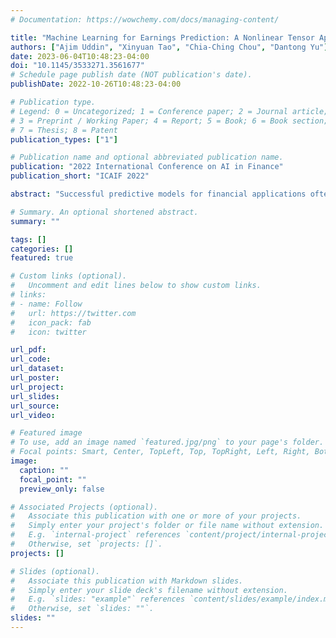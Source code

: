 ```yaml
---
# Documentation: https://wowchemy.com/docs/managing-content/

title: "Machine Learning for Earnings Prediction: A Nonlinear Tensor Approach for Data Integration and Completion"
authors: ["Ajim Uddin", "Xinyuan Tao", "Chia-Ching Chou", "Dantong Yu"]
date: 2023-06-04T10:48:23-04:00
doi: "10.1145/3533271.3561677"
# Schedule page publish date (NOT publication's date).
publishDate: 2022-10-26T10:48:23-04:00

# Publication type.
# Legend: 0 = Uncategorized; 1 = Conference paper; 2 = Journal article;
# 3 = Preprint / Working Paper; 4 = Report; 5 = Book; 6 = Book section;
# 7 = Thesis; 8 = Patent
publication_types: ["1"]

# Publication name and optional abbreviated publication name.
publication: "2022 International Conference on AI in Finance"
publication_short: "ICAIF 2022"

abstract: "Successful predictive models for financial applications often require harnessing complementary information from multiple datasets. Incorporating data from different sources into a single model can be challenging as they vary in structure, dimensions, quality, and completeness. Simply merging those datasets can cause redundancy, discrepancy, and information loss. This paper proposes a convolutional neural network-based nonlinear tensor coupling and completion framework (NLTCC) to combine heterogeneous datasets without compromising data quality. We demonstrate the effectiveness of NLTCC in solving a specific business problem - predicting firms’ earnings from financial analysts’ earnings forecast. First, we apply NLTCC to fuse firm characteristics and stock market information into the financial analysts’ earnings forecasts data to impute missing values and improve data quality. Subsequently, we predict the next quarter’s earnings based on the imputed data. The experiments reveal that the prediction error decreases by 65% compared with the benchmark analysts’ consensus forecast. The long-short portfolio returns based on NLTCC outperform analysts’ consensus forecast and the S&P-500 index from three-day up to two-month holding period. The prediction accuracy improvement is robust with different performance metrics and various industry sectors. Notably, it is more salient for the sectors with higher heterogeneity. "

# Summary. An optional shortened abstract.
summary: ""

tags: []
categories: []
featured: true

# Custom links (optional).
#   Uncomment and edit lines below to show custom links.
# links:
# - name: Follow
#   url: https://twitter.com
#   icon_pack: fab
#   icon: twitter

url_pdf:
url_code:
url_dataset:
url_poster:
url_project:
url_slides:
url_source:
url_video:

# Featured image
# To use, add an image named `featured.jpg/png` to your page's folder. 
# Focal points: Smart, Center, TopLeft, Top, TopRight, Left, Right, BottomLeft, Bottom, BottomRight.
image:
  caption: ""
  focal_point: ""
  preview_only: false

# Associated Projects (optional).
#   Associate this publication with one or more of your projects.
#   Simply enter your project's folder or file name without extension.
#   E.g. `internal-project` references `content/project/internal-project/index.md`.
#   Otherwise, set `projects: []`.
projects: []

# Slides (optional).
#   Associate this publication with Markdown slides.
#   Simply enter your slide deck's filename without extension.
#   E.g. `slides: "example"` references `content/slides/example/index.md`.
#   Otherwise, set `slides: ""`.
slides: ""
---
```

